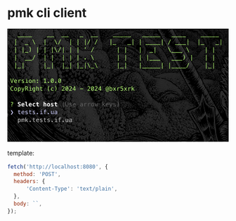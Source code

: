 # pmk cli client

![alt text](image.png)

template:

```javascript
fetch('http://localhost:8080', {
  method: 'POST',
  headers: {
      'Content-Type': 'text/plain',
  },
  body: ``,
});
```